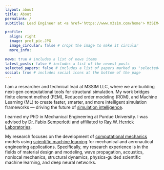 ```yaml
---
layout: about
title: About
permalink: /
subtitle: Lead Engineer at <a href='https://www.m3sim.com/home'> M3SIM</a> | PhD Purdue

profile:
  align: right
  image: prof_pic.JPG
  image_circular: false # crops the image to make it circular
  more_info: 
  
news: true # includes a list of news items
latest_posts: false # includes a list of the newest posts
selected_papers: false # includes a list of papers marked as "selected={true}"
social: true # includes social icons at the bottom of the page
---
```


I am a researcher and technical lead at M3SIM LLC, where we are building next-gen computational tools for structural simulation. My work bridges finite element method (FEM), Reduced order modeling (ROM), and Machine Learning (ML) to create faster, smarter, and more intelligent simulation frameworks — driving the future of [simulation intelligence](https://arxiv.org/abs/2112.03235).

I earned my PhD in Mechanical Engineering at Purdue University. I was advised by [Dr. Fabio Semperlotti](https://engineering.purdue.edu/ME/People/ptProfile?resource_id=126925) and affiliated to [Ray W. Herrick Laboratories](https://engineering.purdue.edu/Herrick).

My research focuses on the development of [computational mechanics](https://en.wikipedia.org/wiki/Computational_mechanics) models using [scientific machine learning](https://oden.utexas.edu/research/crosscutting-research-areas/scientific-machine-learning/#:~:text=What%20is%20Scientific%20Machine%20Learning,applications%20across%20science%20and%20engineering.) for mechanical and aeronautical engineering applications. Specifically, my research experience is in the fields of material design and modeling, wave propagation, acoustics, nonlocal mechanics, structural dynamics, physics-guided scientific machine learning, and deep neural networks.
